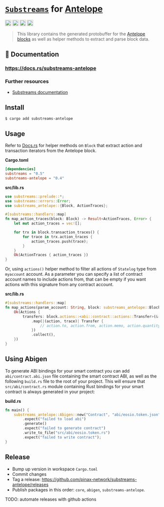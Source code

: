 # [`Substreams`](https://substreams.streamingfast.io/) for [**Antelope**](http://antelope.io/)

[<img alt="github" src="https://img.shields.io/badge/Github-substreams.antelope-8da0cb?style=for-the-badge&logo=github" height="20">](https://github.com/pinax-network/substreams-antelope)
[<img alt="crates.io" src="https://img.shields.io/crates/v/substreams-antelope.svg?style=for-the-badge&color=fc8d62&logo=rust" height="20">](https://crates.io/crates/substreams-antelope)
[<img alt="docs.rs" src="https://img.shields.io/badge/docs.rs-substreams.antelope-66c2a5?style=for-the-badge&labelColor=555555&logo=docs.rs" height="20">](https://docs.rs/substreams-antelope)
[<img alt="GitHub Workflow Status" src="https://img.shields.io/github/actions/workflow/status/pinax-network/substreams-antelope/ci.yml?branch=develop&style=for-the-badge" height="20">](https://github.com/pinax-network/substreams-antelope/actions?query=branch%3Adevelop)

> This library contains the generated protobuffer for the [Antelope blocks](https://github.com/pinax-network/firehose-antelope/blob/develop/proto/sf/antelope/type/v1/type.proto) as well as helper methods to extract and parse block data.

## 📖 Documentation

### https://docs.rs/substreams-antelope

### Further resources

- [Substreams documentation](https://substreams.streamingfast.io)


## Install

```
$ cargo add substreams-antelope
```

## Usage

Refer to [Docs.rs](https://docs.rs/substreams-antelope/latest/substreams_antelope/struct.Block.html#implementations) for helper methods on `Block` that extract action and transaction iterators from the Antelope block.

**Cargo.toml**

```toml
[dependencies]
substreams = "0.5"
substreams-antelope = "0.4"
```

**src/lib.rs**

```rust
use substreams::prelude::*;
use substreams::errors::Error;
use substreams_antelope::{Block, ActionTraces};

#[substreams::handlers::map]
fn map_action_traces(block: Block) -> Result<ActionTraces, Error> {
    let mut action_traces = vec![];

    for trx in block.transaction_traces() {
        for trace in trx.action_traces {
            action_traces.push(trace);
        }
    }
    Ok(ActionTraces { action_traces })
}
```

Or, using `actions()` helper method to filter all actions of `Statelog` type from `myaccount` account. As a parameter you can specify a list of contract account names to include actions from, that can be empty if you want actions with this signature from any contract account.

**src/lib.rs**

```rust
#[substreams::handlers::map]
fn map_actions(param_account: String, block: substreams_antelope::Block) -> Result<Actions, substreams::errors::Error> {
    Ok(Actions {
        transfers: block.actions::<abi::contract::actions::Transfer>(&["eosio.token"])
            .map(|(action, trace)| Transfer {
                // action.to, action.from, action.memo, action.quantity are available here.
            })
            .collect(),
    })
}
```


## Using Abigen
To generate ABI bindings for your smart contract you can add `abi/contract.abi.json` file containing the smart contract ABI, as well as the following `build.rs` file to the root of your project. This will ensure that `src/abi/contract.rs` module containing Rust bindings for your smart contract is always generated in your project:

**build.rs**

```rust
fn main() {
    substreams_antelope::Abigen::new("Contract", "abi/eosio.token.json")
        .expect("failed to load abi")
        .generate()
        .expect("failed to generate contract")
        .write_to_file("src/abi/eosio.token.rs")
        .expect("failed to write contract");
}
```

## Release
- Bump up version in workspace `Cargo.toml`
- Commit changes
- Tag a release: https://github.com/pinax-network/substreams-antelope/releases
- Publish packages in this order: `core`, `abigen`, `substreams-antelope`.

TODO: automate releases with github actions